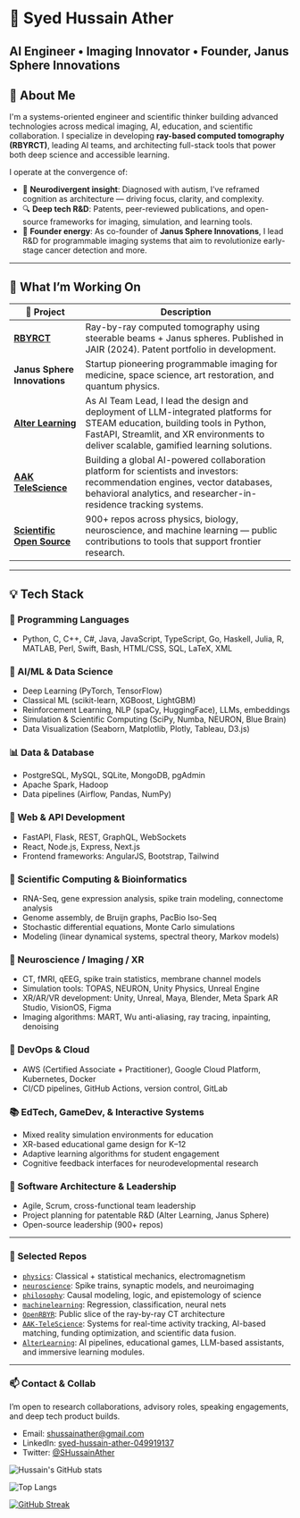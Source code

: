 # 🧠 Syed Hussain Ather  
**AI Engineer • Imaging Innovator • Founder, Janus Sphere Innovations**  
---

## 🔬 About Me  
I'm a systems-oriented engineer and scientific thinker building advanced technologies across medical imaging, AI, education, and scientific collaboration. I specialize in developing **ray-based computed tomography (RBYRCT)**, leading AI teams, and architecting full-stack tools that power both deep science and accessible learning.

I operate at the convergence of:
- 🧠 **Neurodivergent insight**: Diagnosed with autism, I’ve reframed cognition as architecture — driving focus, clarity, and complexity.  
- 🔍 **Deep tech R&D**: Patents, peer-reviewed publications, and open-source frameworks for imaging, simulation, and learning tools.  
- 💼 **Founder energy**: As co-founder of **Janus Sphere Innovations**, I lead R&D for programmable imaging systems that aim to revolutionize early-stage cancer detection and more.

---

## 🚀 What I’m Working On

| 🧩 Project | Description |
|-----------|-------------|
| [**RBYRCT**](https://aakscience.com) | Ray-by-ray computed tomography using steerable beams + Janus spheres. Published in JAIR (2024). Patent portfolio in development. |
| **Janus Sphere Innovations** | Startup pioneering programmable imaging for medicine, space science, art restoration, and quantum physics. |
| [**Alter Learning**](https://alter-learning.com) | As AI Team Lead, I lead the design and deployment of LLM-integrated platforms for STEAM education, building tools in Python, FastAPI, Streamlit, and XR environments to deliver scalable, gamified learning solutions. |
| [**AAK TeleScience**](https://aakscience.com) | Building a global AI-powered collaboration platform for scientists and investors: recommendation engines, vector databases, behavioral analytics, and researcher-in-residence tracking systems. |
| [**Scientific Open Source**](https://github.com/HussainAther) | 900+ repos across physics, biology, neuroscience, and machine learning — public contributions to tools that support frontier research. |

---


## 💡 Tech Stack

### **🔣 Programming Languages**

* Python, C, C++, C#, Java, JavaScript, TypeScript, Go, Haskell, Julia, R, MATLAB, Perl, Swift, Bash, HTML/CSS, SQL, LaTeX, XML

### **🧠 AI/ML & Data Science**

* Deep Learning (PyTorch, TensorFlow)
* Classical ML (scikit-learn, XGBoost, LightGBM)
* Reinforcement Learning, NLP (spaCy, HuggingFace), LLMs, embeddings
* Simulation & Scientific Computing (SciPy, Numba, NEURON, Blue Brain)
* Data Visualization (Seaborn, Matplotlib, Plotly, Tableau, D3.js)

### **📊 Data & Database**

* PostgreSQL, MySQL, SQLite, MongoDB, pgAdmin
* Apache Spark, Hadoop
* Data pipelines (Airflow, Pandas, NumPy)

### **🧱 Web & API Development**

* FastAPI, Flask, REST, GraphQL, WebSockets
* React, Node.js, Express, Next.js
* Frontend frameworks: AngularJS, Bootstrap, Tailwind

### **🧬 Scientific Computing & Bioinformatics**

* RNA-Seq, gene expression analysis, spike train modeling, connectome analysis
* Genome assembly, de Bruijn graphs, PacBio Iso-Seq
* Stochastic differential equations, Monte Carlo simulations
* Modeling (linear dynamical systems, spectral theory, Markov models)

### **🧠 Neuroscience / Imaging / XR**

* CT, fMRI, qEEG, spike train statistics, membrane channel models
* Simulation tools: TOPAS, NEURON, Unity Physics, Unreal Engine
* XR/AR/VR development: Unity, Unreal, Maya, Blender, Meta Spark AR Studio, VisionOS, Figma
* Imaging algorithms: MART, Wu anti-aliasing, ray tracing, inpainting, denoising

### **🧰 DevOps & Cloud**

* AWS (Certified Associate + Practitioner), Google Cloud Platform, Kubernetes, Docker
* CI/CD pipelines, GitHub Actions, version control, GitLab

### **📚 EdTech, GameDev, & Interactive Systems**

* Mixed reality simulation environments for education
* XR-based educational game design for K–12
* Adaptive learning algorithms for student engagement
* Cognitive feedback interfaces for neurodevelopmental research

### **🧭 Software Architecture & Leadership**

* Agile, Scrum, cross-functional team leadership
* Project planning for patentable R\&D (Alter Learning, Janus Sphere)
* Open-source leadership (900+ repos)
---

### 🧬 Selected Repos  
- [`physics`](https://github.com/HussainAther/physics): Classical + statistical mechanics, electromagnetism  
- [`neuroscience`](https://github.com/HussainAther/neuroscience): Spike trains, synaptic models, and neuroimaging  
- [`philosophy`](https://github.com/HussainAther/philosophy): Causal modeling, logic, and epistemology of science  
- [`machinelearning`](https://github.com/HussainAther/machinelearning): Regression, classification, neural nets  
- [`OpenRBYR`](https://github.com/HussainAther/OpenRBYR): Public slice of the ray-by-ray CT architecture  
- [`AAK-TeleScience`](https://github.com/HussainAther): Systems for real-time activity tracking, AI-based matching, funding optimization, and scientific data fusion.  
- [`AlterLearning`](https://github.com/HussainAther): AI pipelines, educational games, LLM-based assistants, and immersive learning modules.

---

### 📫 Contact & Collab  
I’m open to research collaborations, advisory roles, speaking engagements, and deep tech product builds.  
- Email: shussainather@gmail.com  
- LinkedIn: [syed-hussain-ather-049919137](https://linkedin.com/in/syed-hussain-ather-049919137)  
- Twitter: [@SHussainAther](https://twitter.com/SHussainAther)  


![Hussain's GitHub stats](https://github-readme-stats.vercel.app/api?username=HussainAther&show_icons=true&theme=radical)  

![Top Langs](https://github-readme-stats.vercel.app/api/top-langs/?username=HussainAther&layout=compact&theme=radical)

[![GitHub Streak](https://github-readme-streak-stats.herokuapp.com?user=HussainAther&theme=radical)](https://git.io/streak-stats)

